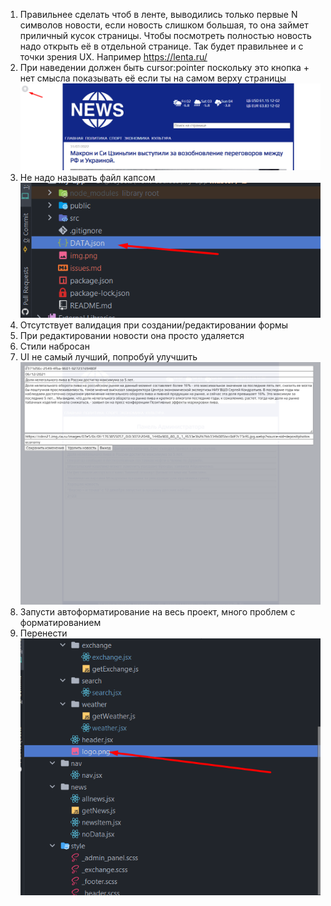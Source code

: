 1. Правильнее сделать чтоб в ленте, выводились только первые N символов новости, если новость слишком большая, то она
   займет приличный кусок страницы. Чтобы посмотреть полностью новость надо открыть её в отдельной странице. Так будет
   правильнее и с точки зрения UX. Например https://lenta.ru/
2. При наведении должен быть cursor:pointer поскольку это кнопка + нет смысла показывать её если ты на самом верху
   страницы ![img.png](img.png)
3. Не надо называть файл капсом ![img_1.png](img_1.png)
4. Отсутствует валидация при создании/редактировании формы
5. При редактировании новости она просто удаляется
6. Стили набросан
7. UI не самый лучший, попробуй улучшить ![img_2.png](img_2.png)
8. Запусти автоформатирование на весь проект, много проблем с форматированием
9. Перенести ![img_3.png](img_3.png)
